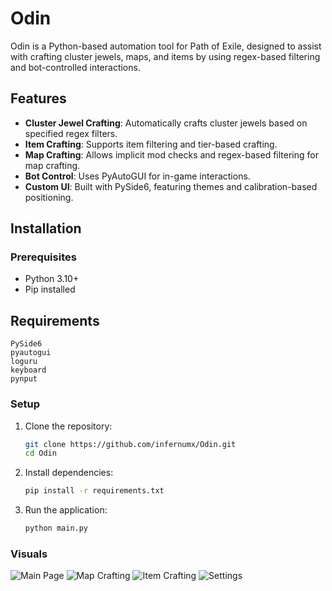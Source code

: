 # Odin  

Odin is a Python-based automation tool for Path of Exile, designed to assist with crafting cluster jewels, maps, and items by using regex-based filtering and bot-controlled interactions.

## Features  
- **Cluster Jewel Crafting**: Automatically crafts cluster jewels based on specified regex filters.  
- **Item Crafting**: Supports item filtering and tier-based crafting.  
- **Map Crafting**: Allows implicit mod checks and regex-based filtering for map crafting.  
- **Bot Control**: Uses PyAutoGUI for in-game interactions.  
- **Custom UI**: Built with PySide6, featuring themes and calibration-based positioning.  

## Installation  

### Prerequisites  
- Python 3.10+  
- Pip installed  

## Requirements  

```
PySide6  
pyautogui  
loguru
keyboard
pynput
```

### Setup  

1. Clone the repository:  
   ```sh
   git clone https://github.com/infernumx/Odin.git  
   cd Odin  
   ```  

2. Install dependencies:  
   ```sh
   pip install -r requirements.txt  
   ```  

3. Run the application:  
   ```sh
   python main.py  
   ```  

### Visuals
![Main Page](https://poop.agency/raw/V6PNcSyVKRF8LfXF.png)
![Map Crafting](https://poop.agency/raw/Y6kN8WXRHNCgfGwJ.png)
![Item Crafting](https://poop.agency/raw/UtmNYXrdqa6JJdkq.png)
![Settings](https://poop.agency/raw/k667sJU2prsLXATv.png)
